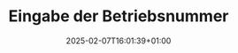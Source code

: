---
title: Eingabe der Betriebsnummer
linkTitle: Eingabe der Betriebsnummer
date: 2025-02-07T16:01:39+01:00
draft: false
weight: 10
---